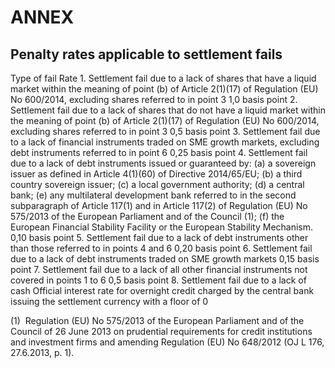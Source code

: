 # ANNEX

## Penalty rates applicable to settlement fails

Type of fail Rate 1. Settlement fail due to a lack of shares that have a liquid market within the meaning of point (b) of Article 2(1)(17) of Regulation (EU) No 600/2014, excluding shares referred to in point 3 1,0 basis point 2. Settlement fail due to a lack of shares that do not have a liquid market within the meaning of point (b) of Article 2(1)(17) of Regulation (EU) No 600/2014, excluding shares referred to in point 3 0,5 basis point 3. Settlement fail due to a lack of financial instruments traded on SME growth markets, excluding debt instruments referred to in point 6 0,25 basis point 4. Settlement fail due to a lack of debt instruments issued or guaranteed by: (a) a sovereign issuer as defined in Article 4(1)(60) of Directive 2014/65/EU; (b) a third country sovereign issuer; (c) a local government authority; (d) a central bank; (e) any multilateral development bank referred to in the second subparagraph of Article 117(1) and in Article 117(2) of Regulation (EU) No 575/2013 of the European Parliament and of the Council (1); (f) the European Financial Stability Facility or the European Stability Mechanism. 0,10 basis point 5. Settlement fail due to a lack of debt instruments other than those referred to in points 4 and 6 0,20 basis point 6. Settlement fail due to a lack of debt instruments traded on SME growth markets 0,15 basis point 7. Settlement fail due to a lack of all other financial instruments not covered in points 1 to 6 0,5 basis point 8. Settlement fail due to a lack of cash Official interest rate for overnight credit charged by the central bank issuing the settlement currency with a floor of 0



(1)  Regulation (EU) No 575/2013 of the European Parliament and of the Council of 26 June 2013 on prudential requirements for credit institutions and investment firms and amending Regulation (EU) No 648/2012 (OJ L 176, 27.6.2013, p. 1).


